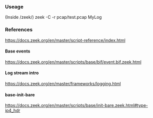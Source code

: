 ### Useage
(Inside /zeek/)
zeek -C -r pcap/test.pcap MyLog

### References
https://docs.zeek.org/en/master/script-reference/index.html

#### Base events
https://docs.zeek.org/en/master/scripts/base/bif/event.bif.zeek.html

#### Log stream intro
https://docs.zeek.org/en/master/frameworks/logging.html

#### base-init-bare
https://docs.zeek.org/en/master/scripts/base/init-bare.zeek.html#type-ip4_hdr

